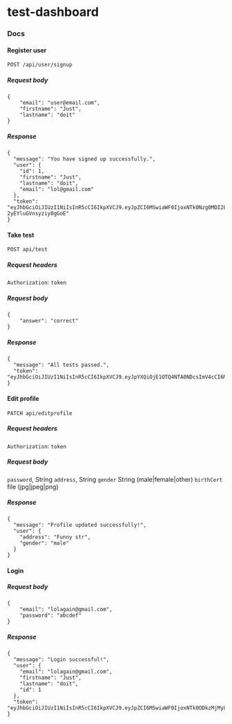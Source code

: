 # test-dashboard

### Docs

#### Register user

`POST /api/user/signup`

##### Request body

```
{
	"email": "user@email.com",
	"firstname": "Just",
	"lastname": "doit"
}
```

##### Response

```
{
  "message": "You have signed up successfully.",
  "user": {
    "id": 1,
    "firstname": "Just",
    "lastname": "doit",
    "email": "lol@gmail.com"
  },
  "token": "eyJhbGciOiJIUzI1NiIsInR5cCI6IkpXVCJ9.eyJpZCI6MSwiaWF0IjoxNTk0Nzg0MDI2LCJleHAiOjE1OTQ4NzA0MjZ9.Si_8a1gKrkkdN966e60xy6N-2yEYluGVnsyziy0gGoE"
}
```

#### Take test

`POST api/test`

##### Request headers

`Authorization`: `token`

##### Request body

```
{
	"answer": "correct"
}
```

##### Response

```
{
  "message": "All tests passed.",
  "token": "eyJhbGciOiJIUzI1NiIsInR5cCI6IkpXVCJ9.eyJpYXQiOjE1OTQ4NTA0NDcsImV4cCI6MTU5NDkzNjg0N30.RSo0qN6s1GzPx3qUJA5J9iDzfPGqfpP8Nmvhh5J9whU"
}
```

#### Edit profile

`PATCH api/editprofile`

##### Request headers

`Authorization`: `token`

##### Request body

`password`, String
`address`, String
`gender` String (male|female|other)
`birthCert` file (jpg|jpeg|png)

##### Response

```
{
  "message": "Profile updated successfully!",
  "user": {
    "address": "Funny str",
    "gender": "male"
  }
}
```

#### Login

##### Request body

```
{
	"email": "lolagain@gmail.com",
	"password": "abcdef"
}
```

##### Response

```
{
  "message": "Login successful!",
  "user": {
    "email": "lolagain@gmail.com",
    "firstname": "Just",
    "lastname": "doit",
    "id": 1
  },
  "token": "eyJhbGciOiJIUzI1NiIsInR5cCI6IkpXVCJ9.eyJpZCI6MSwiaWF0IjoxNTk0ODkzMjMyLCJleHAiOjE1OTQ5Nzk2MzJ9.cSxcQPfzBOzZZ9d8P3SDcMyJFbwfIor5Bu8QQkZbasE"
}
```
